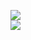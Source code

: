 [![](https://img.shields.io/badge/Made%20With-Github%20Spray-lightgrey.svg?style=for-the-badge&logo=github)](https://github.com/Annihil/github-spray#25715)  
[![](https://i.imgur.com/2DrTn0Z.gif)](https://github.com/Annihil/github-spray)
